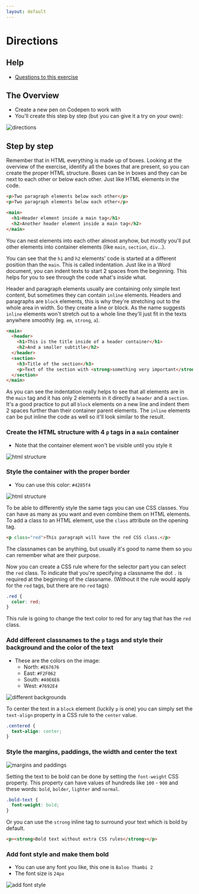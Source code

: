 ```yaml
---
layout: default
---
```

# Directions

## Help

- [Questions to this exercise](http://askbot.greenfox.academy/questions/scope:all/sort:activity-desc/tags:directionsfirst/page:1/)

## The Overview

- Create a new pen on Codepen to work with
- You'll create this step by step (but you can give it a try on your own):

![directions](assets/02-05.png)

## Step by step

Remember that in HTML everything is made up of boxes. Looking at the overview of the exercise, identify all the boxes that are present, so you can create the proper HTML structure. Boxes can be in boxes and they can be next to each other or below each other. Just like HTML elements in the code.

```html
<p>Two paragraph elements below each other</p>
<p>Two paragraph elements below each other</p>

<main>
  <h1>Header element inside a main tag</h1>
  <h2>Another header element inside a main tag</h2>
</main>
```

You can nest elements into each other almost anyhow, but mostly you'll put other elements into container elements (like `main`, `section`, `div`...).

You can see that the `h1` and `h2` elements' code is started at a different position than the `main`. This is called indentation. Just like in a Word document, you can indent texts to start 2 spaces from the beginning. This helps for you to see through the code what's inside what.

Header and paragraph elements usually are containing only simple text content, but sometimes they can contain `inline` elements. Headers and paragraphs are `block` elements, this is why they're stretching out to the whole area in width. So they create a line or block. As the name suggests `inline` elements won't stretch out to a whole line they'll just fit in the texts anywhere smoothly (eg. `em`, `strong`, `a`).

```html
<main>
  <header>
    <h1>This is the title inside of a header container</h1>
    <h2>And a smaller subtitle</h2>
  </header>
  <section>
    <h3>Title of the section</h3>
    <p>Text of the section with <strong>something very important</strong> and less important things.</p>
  </section>
</main>
```

As you can see the indentation really helps to see that all elements are in the `main` tag and it has only 2 elements in it directly a `header` and a `section`. It's a good practice to put all `block` elements on a new line and indent them 2 spaces further than their container parent elements. The `inline` elements can be put inline the code as well so it'll look similar to the result.

### Create the HTML structure with 4 `p` tags in a `main` container

- Note that the container element won't be visible until you style it

![html structure](assets/02-01.png)

### Style the container with the proper border

- You can use this color: `#4285f4`

![html structure](assets/02-02.png)

To be able to differently style the same tags you can use CSS classes. You can have as many as you want and even combine them on HTML elements. To add a class to an HTML element, use the `class` attribute on the opening tag.

```html
<p class="red">This paragraph will have the red CSS class.</p>
```

The classnames can be anything, but usually it's good to name them so you can remember what are their purpose.

Now you can create a CSS rule where for the selector part you can select the `red` class. To indicate that you're specifying a classname the dot `.` is required at the beginning of the classname. (Without it the rule would apply for the `red` tags, but there are no `red` tags)

```css
.red {
  color: red;
}
```

This rule is going to change the text color to red for any tag that has the `red` class.

### Add different classnames to the `p` tags and style their background and the color of the text

- These are the colors on the image:
  - North: `#E67676`
  - East: `#F2F062`
  - South: `#A9E6E6`
  - West: `#7692E4`

![different backgrounds](assets/02-03.png)

To center the text in a `block` element (luckily `p` is one) you can simply set the `text-align` property in a CSS rule to the `center` value.

```css
.centered {
  text-align: center;
}
```

### Style the margins, paddings, the width and center the text

![margins and paddings](assets/02-04.png)

Setting the text to be bold can be done by setting the `font-weight` CSS property. This property can have values of hundreds like `100` - `900` and these words: `bold`, `bolder`, `lighter` and `normal`.

```css
.bold-text {
  font-weight: bold;
}
```

Or you can use the `strong` inline tag to surround your text which is bold by default.

```html
<p><strong>Bold text without extra CSS rules</strong></p>
```

### Add font style and make them bold

- You can use any font you like, this one is `Baloo Thambi 2`
- The font size is `24px`

![add font style](assets/02-05.png)

